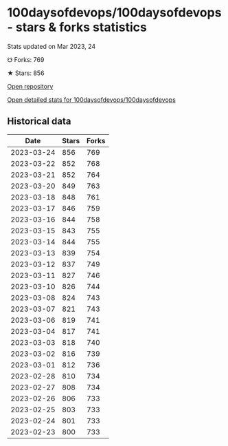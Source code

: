# 100daysofdevops/100daysofdevops - stars & forks statistics

Stats updated on Mar 2023, 24

☋ Forks: 769

★ Stars: 856

[Open repository](https://github.com/100daysofdevops/100daysofdevops)

[Open detailed stats for 100daysofdevops/100daysofdevops](https://reviewgithub.com/rep/100daysofdevops/100daysofdevops)

## Historical data
| Date | Stars | Forks |
|------|-------|-------|
| 2023-03-24 | 856 | 769 | 
| 2023-03-22 | 852 | 768 | 
| 2023-03-21 | 852 | 764 | 
| 2023-03-20 | 849 | 763 | 
| 2023-03-18 | 848 | 761 | 
| 2023-03-17 | 846 | 759 | 
| 2023-03-16 | 844 | 758 | 
| 2023-03-15 | 843 | 755 | 
| 2023-03-14 | 844 | 755 | 
| 2023-03-13 | 839 | 754 | 
| 2023-03-12 | 837 | 749 | 
| 2023-03-11 | 827 | 746 | 
| 2023-03-10 | 826 | 744 | 
| 2023-03-08 | 824 | 743 | 
| 2023-03-07 | 821 | 743 | 
| 2023-03-06 | 819 | 741 | 
| 2023-03-04 | 817 | 741 | 
| 2023-03-03 | 818 | 740 | 
| 2023-03-02 | 816 | 739 | 
| 2023-03-01 | 812 | 736 | 
| 2023-02-28 | 810 | 734 | 
| 2023-02-27 | 808 | 734 | 
| 2023-02-26 | 806 | 733 | 
| 2023-02-25 | 803 | 733 | 
| 2023-02-24 | 801 | 733 | 
| 2023-02-23 | 800 | 733 | 

